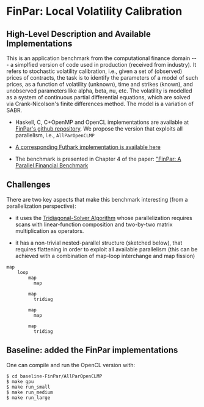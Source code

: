 # FinPar: Local Volatility Calibration

## High-Level Description and Available Implementations

This is an application benchmark from the computational finance domain --- a simplfied version of code used in production (received from industry). It refers to stochastic volatility calibration, i.e., given a set of (observed) prices of contracts, the task is to identify the parameters of a model of such prices, as a function of volatility (unknown), time and strikes (known), and unobserved parameters like alpha, beta, nu, etc. The volatility is modelled as a system of continuous partial differential equations, which are solved via Crank-Nicolson's finite differences method. The model is a variation of SABR.

- Haskell, C, C+OpenMP and OpenCL implementations are available at [FinPar's github repository](https://github.com/HIPERFIT/finpar/tree/master/LocVolCalib). We propose the version that exploits all parallelism, i.e., `AllParOpenCLMP`

- [A corresponding Futhark implementation is available here](https://github.com/diku-dk/futhark-benchmarks/blob/master/finpar/LocVolCalib.fut)

- The benchmark is presented in Chapter 4 of the paper: ["FinPar: A Parallel Financial Benchmark](https://dl.acm.org/doi/pdf/10.1145/2898354)


## Challenges

There are two key aspects that make this benchmark interesting (from a parallelization perspective):

- it uses the [Tridiagonal-Solver Algorithm](https://en.wikipedia.org/wiki/Tridiagonal_matrix_algorithm) whose parallelization requires scans with linear-function composition and two-by-two matrix multiplication as operators.

- it has a non-trivial nested-parallel structure (sketched below), that requires flattening in order to exploit all available parallelism (this can be achieved with a combination of map-loop interchange and map fission)

```
map
    loop
        map
          map
        
        map
          tridiag
          
        map
          map
          
        map
          tridiag
```

## Baseline: added the FinPar implementations

One can compile and run the OpenCL version with:

```
$ cd baseline-FinPar/AllParOpenCLMP
$ make gpu
$ make run_small
$ make run_medium
$ make run_large
``` 
